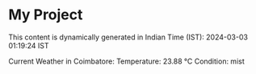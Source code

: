 # My Project

This content is dynamically generated in Indian Time (IST): 2024-03-03 01:19:24 IST


Current Weather in Coimbatore:
Temperature: 23.88 °C
Condition: mist
